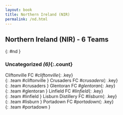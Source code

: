```yaml
---
layout: book
title: Northern Ireland (NIR)
permalink: /nd.html
---
```


## Northern Ireland (NIR) - 6 Teams
{: #nd }









### Uncategorized _(6)_{:.count}

Cliftonville FC   _#cliftonville_{: .key} <br>
{: .team #cliftonville }
Crusaders FC   _#crusaders_{: .key} <br>
{: .team #crusaders }
Glentoran FC   _#glentoran_{: .key} <br>
{: .team #glentoran }
Linfield FC   _#linfield_{: .key} <br>
{: .team #linfield }
Lisburn Distillery FC   _#lisburn_{: .key} <br>
{: .team #lisburn }
Portadown FC   _#portadown_{: .key} <br>
{: .team #portadown }


 
